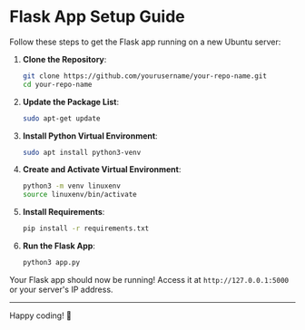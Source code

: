 # Flask App Setup Guide

Follow these steps to get the Flask app running on a new Ubuntu server:

1. **Clone the Repository**:
    ```sh
    git clone https://github.com/yourusername/your-repo-name.git
    cd your-repo-name
    ```

2. **Update the Package List**:
    ```sh
    sudo apt-get update
    ```

3. **Install Python Virtual Environment**:
    ```sh
    sudo apt install python3-venv
    ```

4. **Create and Activate Virtual Environment**:
    ```sh
    python3 -m venv linuxenv
    source linuxenv/bin/activate
    ```

5. **Install Requirements**:
    ```sh
    pip install -r requirements.txt
    ```

6. **Run the Flask App**:
    ```sh
    python3 app.py
    ```

Your Flask app should now be running! Access it at `http://127.0.0.1:5000` or your server's IP address.

---

Happy coding! 🚀
